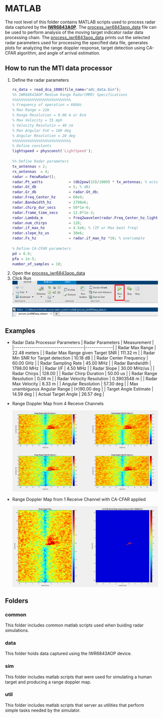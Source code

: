 
# MATLAB
The root level of this folder contains MATLAB scripts used to process radar data captured by the **[IWR6843A0P](https://www.ti.com/tool/IWR6843AOPEVM#description)**. The [process_iwr6843aop_data](process_iwr6843aop_data.m) file can be used to perform analysis of the moving target indicator radar data processing chain. The [process_iwr6843aop_data](process_iwr6843aop_data.m) prints out the selected radar parameters used for processing the specified data file, generates plots for analyzing the range doppler response, target detection using CA-CFAR algorithm, and angle of arrival estimation.

## How to run the MTI data processor
1. Define the radar parameters
    ```matlab
    rx_data = read_dca_1000(file_name="adc_data.bin");
    %% IWR68843AOP Medium Range Radar(MRR) Specifications
    %%%%%%%%%%%%%%%%%%%%%%%%%%%
    % Frequency of operation = 60GHz
    % Max Range = 22m
    % Range Resolution = 0.08 m or 8cm
    % Max Velocity = 35 mph
    % Velocity Resolutin = 40 cm
    % Max Angular FoV = 180 deg
    % Angular Resolution = 28 deg
    %%%%%%%%%%%%%%%%%%%%%%%%%%%
    % Define constants
    lightspeed = physconst('LightSpeed');

    %% Define Radar parameters
    tx_antennas = 2;
    rx_antennas  = 4;
    radar = FmcwRadar();
    radar.Pt_watts            = (db2pow(15)/1000) * tx_antennas; % actually milliwats for this radar
    radar.Gt_db               = 5; % dBi
    radar.Gr_db               = radar.Gt_db;
    radar.Freq_Center_hz      = 60e9;
    radar.Bandwidth_hz        = 1798e6;
    radar.chirp_dur_secs      = 50*1e-6;
    radar.frame_time_secs     = 12.8*1e-3;
    radar.Lambda_m            = freq2wavelen(radar.Freq_Center_hz,lightspeed); % Wavelength (m)
    radar.num_chirps          = 128;
    radar.if_max_hz           = 4.5e6; % (IF or Max beat freq)
    radar.slope_hz_us         = 30e6;
    radar.Fs_hz               = radar.if_max_hz *10; % oversample

    % Define CA-CFAR parameters
    pd = 0.9;
    pfa = 1e-5;
    number_of_samples = 10;
    ```
2. Open the [process_iwr6843aop_data](process_iwr6843aop_data.m)
3. Click Run<br/>
    <img src="../docs/images/run-sim.png"/>    


## Examples
* Radar Data Processor Parameters
    | Radar Parameters                   | Measurement  |
    |------------------------------------|--------------|
    | Radar Max Range                    | 22.48 meters |
    | Radar Max Range given Target SNR   | 111.32 m     |
    | Radar Min SNR for Target detection | 10.18 dB     |
    | Radar Center Frequency             | 60.00 GHz    |
    | Radar Sampling Rate                | 45.00 MHz    |
    | Radar Bandwidth                    | 1798.00 MHz  |
    | Radar I/F                          | 4.50 MHz     |
    | Radar Slope                        | 30.00 MHz/us |
    | Radar Chirps                       | 128.00       |
    | Radar Chirp Duration               | 50.00 us     |
    | Radar Range Resolution             | 0.08 m       |
    | Radar Velocity Resolution          | 0.3903548 m  |
    | Radar Max Velocity                 | 8.33 m       |
    | Angular Resolution                 | 57.30 deg    |
    | Max unambiguous Angular Range      | (±)90.00 deg |
    | Target Angle Estimate              | 14.59 deg    |
    | Actual Target Angle                | 26.57 deg    |

* Range Doppler Map from 4 Receive Channels

    <img src="../docs/images/4-channel-rdm.png"/>

* Range Doppler Map from 1 Receive Channel with CA-CFAR applied

    <img src="../docs/images/cfard-rdm.png"/>
 
## Folders
### common
This folder includes common matlab scripts used when buiding radar simulations.
### data
This folder holds data captured using the IWR6843AOP device.
### sim
This folder includes matlab scripts that were used for simulating a human target and producing a range doppler map. 
### util
This folder includes matlab scripts that server as utilities that perform simple tasks needed by the simulator.